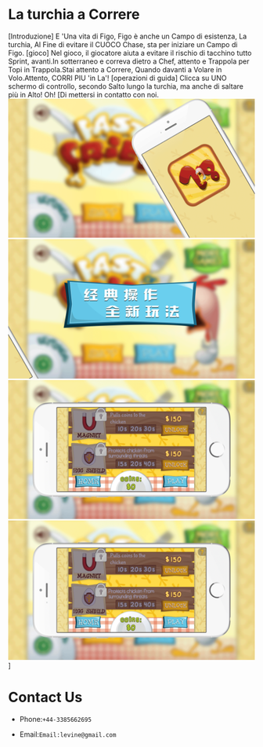 # La turchia a Correre

[Introduzione]
E 'Una vita di Figo, Figo è anche un Campo di esistenza, La turchia, Al Fine di evitare il CUOCO Chase, sta per iniziare un Campo di Figo.
[gioco]
Nel gioco, il giocatore aiuta a evitare il rischio di tacchino tutto Sprint, avanti.In sotterraneo e correva dietro a Chef, attento e Trappola per Topi in Trappola.Stai attento a Correre, Quando davanti a Volare in Volo.Attento, CORRI PIU 'in La'!
[operazioni di guida]
Clicca su UNO schermo di controllo, secondo Salto lungo la turchia, ma anche di saltare più in Alto! Oh!
[Di mettersi in contatto con noi.
![](https://github.com/lilaiwei1236/Lucky/blob/master/turchia01.png)![](https://github.com/lilaiwei1236/Lucky/blob/master/turchia02.png)![](https://github.com/lilaiwei1236/Lucky/blob/master/turchia03.png)![](https://github.com/lilaiwei1236/Lucky/blob/master/turchia03.png)]

# Contact Us

* Phone:`+44-3385662695`

* Email:`Email:levine@gmail.com`
